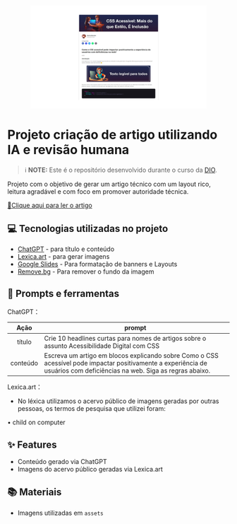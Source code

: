 <p align="center">
  <img 
    src="assets/capa.jpeg"
    width="400"  
  />
</p>

# Projeto criação de artigo utilizando IA e revisão humana


 > ℹ️ **NOTE:** Este é o repositório desenvolvido durante o curso da [DIO](https://dio.me).

Projeto com o objetivo de gerar um artigo técnico com um layout rico, leitura agradável e com foco em promover autoridade técnica.

<a href="https://www.dio.me/articles/como-o-css-acessivel-pode-impactar-positivamente-a-experiencia-de-usuarios-com-deficiencias-na-web" title="View PDF now"> 📕Clique aqui para ler o artigo</a>

## 💻 Tecnologias utilizadas no projeto

- [ChatGPT](https://chat.openai.com/) - para título e conteúdo
- [Lexica.art](https://lexica.art/) - para gerar imagens
- [Google Slides](https://www.google.com/intl/pt-BR/slides/about/) - Para formatação de banners e Layouts
- [Remove.bg](https://www.remove.bg/pt-br/upload) -  Para remover o fundo da imagem

## 📄 Prompts e ferramentas


ChatGPT：

|   Ação   | prompt                                                                                                                                                                                                                                                                         |
| :------: | ------------------------------------------------------------------------------------------------------------------------------------------------------------------------------------------------------------------------------------------------------------------------------ |
|  título  | Crie 10 headlines curtas para nomes de artigos sobre o assunto Acessibilidade Digital com CSS                                                                                                                                                                           |
| conteúdo | Escreva um artigo em blocos explicando sobre Como o CSS acessível pode impactar positivamente a experiência de usuários com deficiências na web. Siga as regras abaixo.


Lexica.art：

- No léxica utilizamos o acervo público de imagens geradas por outras pessoas, os termos de pesquisa que utilizei foram:

• child on computer



## ✨ Features

- Conteúdo gerado via ChatGPT
- Imagens do acervo público geradas via Lexica.art


## 📚 Materiais

- Imagens utilizadas em `assets`

